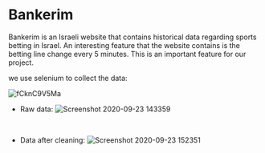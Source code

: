 # Bankerim 
Bankerim is an Israeli website that contains historical data regarding sports betting in Israel. An interesting feature that the website contains is the betting line change every 5 minutes. This is an important feature for our project.

we use selenium to collect the data:

![fCknC9V5Ma](https://user-images.githubusercontent.com/70581662/94001539-4f497e80-fda1-11ea-8af6-4f06238fae04.gif)
<br />


- Raw data:
![Screenshot 2020-09-23 143359](https://user-images.githubusercontent.com/70581662/94007301-ed414700-fda9-11ea-92e0-83e134d7f62e.png)
<br />

- Data after cleaning:
![Screenshot 2020-09-23 152351](https://user-images.githubusercontent.com/70581662/94011986-d7835000-fdb0-11ea-967f-7c59998da56e.png)


